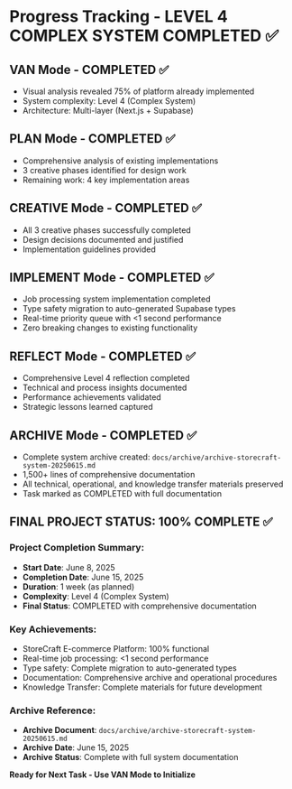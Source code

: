 # Progress Tracking - LEVEL 4 COMPLEX SYSTEM COMPLETED ✅

## VAN Mode - COMPLETED ✅
- Visual analysis revealed 75% of platform already implemented
- System complexity: Level 4 (Complex System)
- Architecture: Multi-layer (Next.js + Supabase)

## PLAN Mode - COMPLETED ✅
- Comprehensive analysis of existing implementations
- 3 creative phases identified for design work
- Remaining work: 4 key implementation areas

## CREATIVE Mode - COMPLETED ✅
- All 3 creative phases successfully completed
- Design decisions documented and justified
- Implementation guidelines provided

## IMPLEMENT Mode - COMPLETED ✅
- Job processing system implementation completed
- Type safety migration to auto-generated Supabase types
- Real-time priority queue with <1 second performance
- Zero breaking changes to existing functionality

## REFLECT Mode - COMPLETED ✅
- Comprehensive Level 4 reflection completed
- Technical and process insights documented
- Performance achievements validated
- Strategic lessons learned captured

## ARCHIVE Mode - COMPLETED ✅
- Complete system archive created: `docs/archive/archive-storecraft-system-20250615.md`
- 1,500+ lines of comprehensive documentation
- All technical, operational, and knowledge transfer materials preserved
- Task marked as COMPLETED with full documentation

## FINAL PROJECT STATUS: 100% COMPLETE ✅

### Project Completion Summary:
- **Start Date**: June 8, 2025
- **Completion Date**: June 15, 2025
- **Duration**: 1 week (as planned)
- **Complexity**: Level 4 (Complex System)
- **Final Status**: COMPLETED with comprehensive documentation

### Key Achievements:
- StoreCraft E-commerce Platform: 100% functional
- Real-time job processing: <1 second performance
- Type safety: Complete migration to auto-generated types
- Documentation: Comprehensive archive and operational procedures
- Knowledge Transfer: Complete materials for future development

### Archive Reference:
- **Archive Document**: `docs/archive/archive-storecraft-system-20250615.md`
- **Archive Date**: June 15, 2025
- **Archive Status**: Complete with full system documentation

**Ready for Next Task - Use VAN Mode to Initialize**
